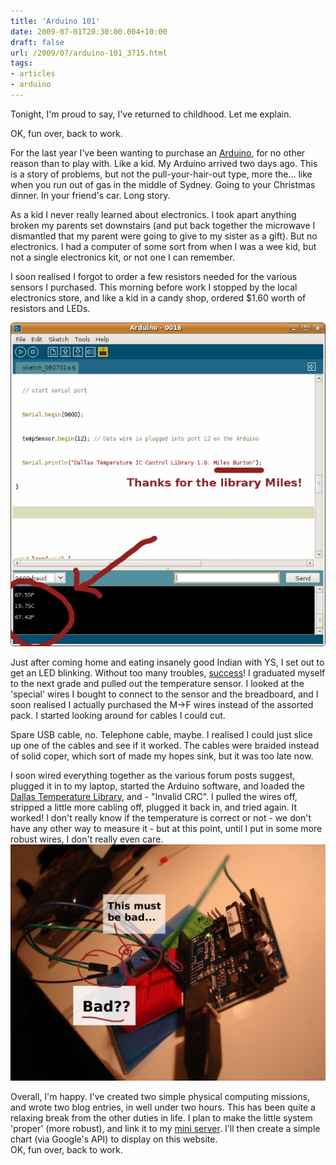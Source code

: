 ```yaml
---
title: 'Arduino 101'
date: 2009-07-01T20:30:00.004+10:00
draft: false
url: /2009/07/arduino-101_3715.html
tags: 
- articles
- arduino
---
```


Tonight, I'm proud to say, I've returned to childhood. Let me explain.  

OK, fun over, back to work.

  
For the last year I've been wanting to purchase an [Arduino](http://www.arduino.cc/), for no other reason than to play with. Like a kid. My Arduino arrived two days ago. This is a story of problems, but not the pull-your-hair-out type, more the... like when you run out of gas in the middle of Sydney. Going to your Christmas dinner. In your friend's car. Long story.  
  
As a kid I never really learned about electronics. I took apart anything broken my parents set downstairs (and put back together the microwave I dismantled that my parent were going to give to my sister as a gift). But no electronics. I had a computer of some sort from when I was a wee kid, but not a single electronics kit, or not one I can remember.  
  
I soon realised I forgot to order a few resistors needed for the various sensors I purchased. This morning before work I stopped by the local electronics store, and like a kid in a candy shop, ordered $1.60 worth of resistors and LEDs.  
  
[![](tempcode.jpg)](tempcode.jpg)  
  
Just after coming home and eating insanely good Indian with YS, I set out to get an LED blinking. Without too many troubles, [success](http://www.kelvinism.com/howtos/simple-arduino-led-tutorial/)! I graduated myself to the next grade and pulled out the temperature sensor. I looked at the 'special' wires I bought to connect to the sensor and the breadboard, and I soon realised I actually purchased the M->F wires instead of the assorted pack. I started looking around for cables I could cut.  
  
Spare USB cable, no. Telephone cable, maybe. I realised I could just slice up one of the cables and see if it worked. The cables were braided instead of solid coper, which sort of made my hopes sink, but it was too late now.  
  
I soon wired everything together as the various forum posts suggest, plugged it in to my laptop, started the Arduino software, and loaded the [Dallas Temperature Library](http://milesburton.com/wiki/index.php?title=Dallas_Temperature_Control_Library), and - "Invalid CRC". I pulled the wires off, stripped a little more cabling off, plugged it back in, and tried again. It worked! I don't really know if the temperature is correct or not - we don't have any other way to measure it - but at this point, until I put in some more robust wires, I don't really even care.  
[![](arduino.jpg)](arduino.jpg)  
  
Overall, I'm happy. I've created two simple physical computing missions, and wrote two blog entries, in well under two hours. This has been quite a relaxing break from the other duties in life. I plan to make the little system 'proper' (more robust), and link it to my [mini server](http://www.kelvinism.com/tech-blog/true-consolidation). I'll then create a simple chart (via Google's API) to display on this website.  
OK, fun over, back to work.